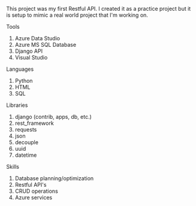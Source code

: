 This project was my first Restful API. I created it as a practice project but it is setup to mimic a real world project that I'm working on.

Tools
  1.	Azure Data Studio
  2.	Azure MS SQL Database
  3.	Django API
  4.	Visual Studio
     
Languages
  1.	Python
  2.	HTML
  3.	SQL
     
Libraries
  1.  django (contrib, apps, db, etc.)
  2.  rest_framework
  3.	requests
  4.	json
  5.	decouple
  6.	uuid
  7.	datetime

Skills
  1.	Database planning/optimization
  2.	Restful API's
  3.	CRUD operations
  4.	Azure services
